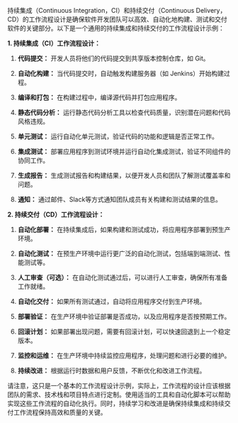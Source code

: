 持续集成（Continuous Integration，CI）和持续交付（Continuous Delivery，CD）的工作流程设计是确保软件开发团队可以高效、自动化地构建、测试和交付软件的关键部分。以下是一个通用的持续集成和持续交付的工作流程设计示例：

**1. 持续集成（CI）工作流程设计：**

1. **代码提交：** 开发人员将他们的代码提交到共享版本控制仓库，如 Git。

2. **自动化构建：** 当代码提交时，自动触发构建服务器（如 Jenkins）开始构建过程。

3. **编译和打包：** 在构建过程中，编译源代码并打包应用程序。

4. **静态代码分析：** 运行静态代码分析工具以检查代码质量，识别潜在问题和代码风格违规。

5. **单元测试：** 运行自动化单元测试，验证代码的功能和逻辑是否正常工作。

6. **集成测试：** 部署应用程序到测试环境并运行自动化集成测试，验证不同组件的协同工作。

7. **生成报告：** 生成测试报告和构建结果，以便开发人员和团队了解测试覆盖率和问题。

8. **通知：** 通过邮件、Slack等方式通知团队成员有关构建和测试结果的信息。

**2. 持续交付（CD）工作流程设计：**

1. **自动化部署：** 在持续集成后，如果构建和测试成功，将应用程序部署到预生产环境。

2. **自动化测试：** 在预生产环境中运行更广泛的自动化测试，包括端到端测试、性能测试等。

3. **人工审查（可选）：** 在自动化测试通过后，可以进行人工审查，确保所有准备工作就绪。

4. **自动化交付：** 如果所有测试通过，自动将应用程序交付到生产环境。

5. **部署验证：** 在生产环境中验证部署是否成功，以及应用程序是否按预期工作。

6. **回滚计划：** 如果部署出现问题，需要有回滚计划，可以快速回退到上一个稳定版本。

7. **监控和运维：** 在生产环境中持续监控应用程序，处理问题和进行必要的维护。

8. **持续改进：** 根据运行时数据和用户反馈，不断优化和改进工作流程。

请注意，这只是一个基本的工作流程设计示例，实际上，工作流程的设计应该根据团队的需求、技术栈和项目特点进行定制。使用适当的工具和自动化脚本可以帮助实现这些工作流程的自动化执行。同时，持续学习和改进是确保持续集成和持续交付工作流程保持高效和质量的关键。